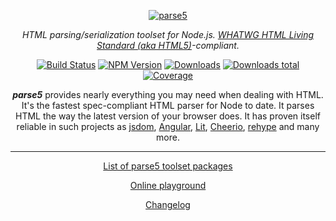 <p align="center">
    <a href="https://github.com/inikulin/parse5">
        <img src="https://raw.github.com/inikulin/parse5/master/media/logo.png" alt="parse5" />
    </a>
</p>

<p align="center">
<i>HTML parsing/serialization toolset for Node.js. <a href="https://html.spec.whatwg.org/multipage/">WHATWG HTML Living Standard (aka HTML5)</a>-compliant.</i>
</p>

<p align="center">
  <a href="https://github.com/inikulin/parse5/actions/workflows/nodejs-test.yml"><img alt="Build Status" src="https://github.com/inikulin/parse5/actions/workflows/nodejs-test.yml/badge.svg"></a>
  <a href="https://www.npmjs.com/package/parse5"><img alt="NPM Version" src="https://img.shields.io/npm/v/parse5.svg"></a>
  <a href="https://npmjs.org/package/parse5"><img alt="Downloads" src="https://img.shields.io/npm/dm/parse5.svg"></a>
  <a href="https://npmjs.org/package/parse5"><img alt="Downloads total" src="https://img.shields.io/npm/dt/parse5.svg"></a>
  <a href="https://coveralls.io/github/inikulin/parse5"><img alt="Coverage" src="https://img.shields.io/coveralls/github/inikulin/parse5/master"></a>
</p>

<p align="center">
<b><i>parse5</i></b> provides nearly everything you may need when dealing with HTML. It's the fastest spec-compliant HTML parser
for Node to date. It parses HTML the way the latest version of your browser does. It has proven itself reliable in such projects
as <a href="https://github.com/tmpvar/jsdom">jsdom</a>, <a href="https://angular.io">Angular</a>,
<a href="https://lit.dev">Lit</a>, <a href="https://github.com/cheeriojs/cheerio">Cheerio</a>,
<a href="https://github.com/rehypejs/rehype">rehype</a> and many more.
</p>

---

<p align="center">
  <a href="https://github.com/inikulin/parse5/tree/master/docs/list-of-packages.md">List of parse5 toolset packages</a>
</p>

<p align="center">
  <a href="https://astexplorer.net/#/1CHlCXc4n4">Online playground</a>
</p>

<p align="center">
  <a href="https://github.com/inikulin/parse5/releases">Changelog</a>
</p>
</p>
